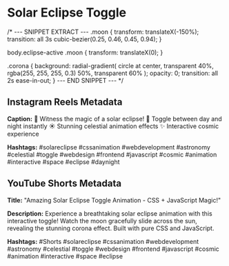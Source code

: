 # Solar Eclipse Toggle

/* --- SNIPPET EXTRACT ---
.moon {
    transform: translateX(-150%);
    transition: all 3s cubic-bezier(0.25, 0.46, 0.45, 0.94);
}

body.eclipse-active .moon {
    transform: translateX(0);
}

.corona {
    background: radial-gradient(
        circle at center,
        transparent 40%,
        rgba(255, 255, 255, 0.3) 50%,
        transparent 60%
    );
    opacity: 0;
    transition: all 2s ease-in-out;
}
--- END SNIPPET --- */

## Instagram Reels Metadata

**Caption:**
🌟 Witness the magic of a solar eclipse!
🌙 Toggle between day and night instantly
☀️ Stunning celestial animation effects
✨ Interactive cosmic experience

**Hashtags:**
#solareclipse #cssanimation #webdevelopment #astronomy #celestial #toggle #webdesign #frontend #javascript #cosmic #animation #interactive #space #eclipse #daynight

## YouTube Shorts Metadata

**Title:**
"Amazing Solar Eclipse Toggle Animation - CSS + JavaScript Magic!"

**Description:**
Experience a breathtaking solar eclipse animation with this interactive toggle! Watch the moon gracefully slide across the sun, revealing the stunning corona effect. Built with pure CSS and JavaScript.

**Hashtags:**
#Shorts #solareclipse #cssanimation #webdevelopment #astronomy #celestial #toggle #webdesign #frontend #javascript #cosmic #animation #interactive #space #eclipse